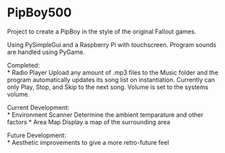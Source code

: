 # PipBoy500

Project to create a PipBoy in the style of the original Fallout games.

Using PySimpleGui and a Raspberry Pi with touchscreen.
Program sounds are handled using PyGame.

Completed:  
	* Radio Player
		Upload any amount of .mp3 files to the Music folder and the program automatically updates its song list on instantiation. Currently can only Play, Stop, and Skip to the next song. Volume is set to the systems volume.

Current Development:  
	* Environment Scanner
		Determine the ambient temparature and other factors
	* Area Map
		Display a map of the surrounding area

Future Development:  
	* Aesthetic improvements to give a more retro-future feel
